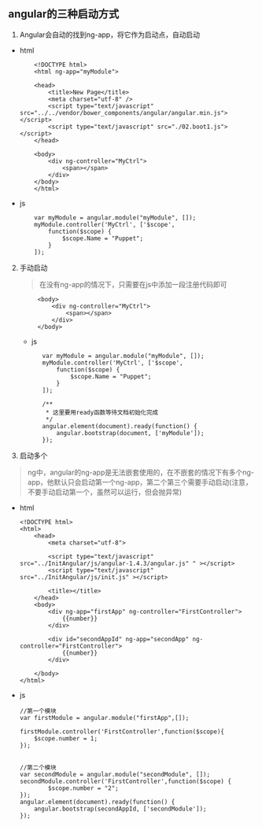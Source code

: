 ## angular的三种启动方式

1.  Angular会自动的找到ng-app，将它作为启动点，自动启动
  * html


			<!DOCTYPE html>
			<html ng-app="myModule">
			
			<head>
			    <title>New Page</title>
			    <meta charset="utf-8" />
			    <script type="text/javascript" src="../../vendor/bower_components/angular/angular.min.js"></script>
			    <script type="text/javascript" src="./02.boot1.js"></script>
			</head>
			
			<body>
			    <div ng-controller="MyCtrl">
			        <span></span>
			    </div>
			</body>
			</html>

  * js

			var myModule = angular.module("myModule", []);
			myModule.controller('MyCtrl', ['$scope',
			    function($scope) {
			        $scope.Name = "Puppet";
			    }
			]);

2. 手动启动
    > 在没有ng-app的情况下，只需要在js中添加一段注册代码即可

			<body>
			    <div ng-controller="MyCtrl">
			        <span></span>
			    </div>
			</body>

   * js

			var myModule = angular.module("myModule", []);
			myModule.controller('MyCtrl', ['$scope',
			    function($scope) {
			        $scope.Name = "Puppet";
			    }
			]);
			
			/**
			 * 这里要用ready函数等待文档初始化完成
			 */
			angular.element(document).ready(function() {
			    angular.bootstrap(document, ['myModule']);
			});

3. 启动多个  
> ng中，angular的ng-app是无法嵌套使用的，在不嵌套的情况下有多个ng-app，他默认只会启动第一个ng-app，第二个第三个需要手动启动(注意，不要手动启动第一个，虽然可以运行，但会抛异常)

  * html

		<!DOCTYPE html>
		<html>
			<head>
				<meta charset="utf-8">
				
				<script type="text/javascript" src="../InitAngular/js/angular-1.4.3/angular.js" " ></script>
				<script type="text/javascript" src="../InitAngular/js/init.js" ></script>
				
				<title></title>
			</head>
			<body>
				<div ng-app="firstApp" ng-controller="FirstController">
					{{number}}
				</div>
				
				<div id="secondAppId" ng-app="secondApp" ng-controller="FirstController">
					{{number}}
				</div>
				
			</body>
		</html>
  * js
  
		//第一个模块
		var firstModule = angular.module("firstApp",[]);
		
		firstModule.controller('FirstController',function($scope){
			$scope.number = 1;
		});
		
		
		//第二个模块
		var secondModule = angular.module("secondModule", []);
		secondModule.controller('FirstController',function($scope) {
		        $scope.number = "2";
		});
		angular.element(document).ready(function() {
		    angular.bootstrap(secondAppId, ['secondModule']);
		});
